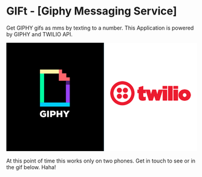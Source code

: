 # GIFt - [Giphy Messaging Service]
Get GIPHY gifs as mms by texting to a number.
This Application is powered by GIPHY and TWILIO API.


![](./twif.png)


At this point of time this works only on two phones. Get in touch to see or in the gif below. Haha!

